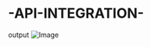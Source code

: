# -API-INTEGRATION-
output
![Image](https://github.com/user-attachments/assets/56af190a-1d61-4204-9940-87c720d93d1b)
